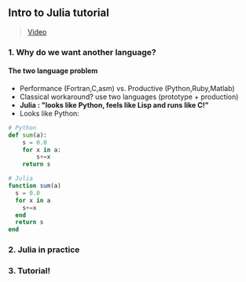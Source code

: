 ## Intro to Julia tutorial

> [Video](https://www.youtube.com/watch?v=8h8rQyEpiZA)

### 1. Why do we want another language?

#### The two language problem
- Performance (Fortran,C,asm) vs. Productive (Python,Ruby,Matlab)
- Classical workaround? use two languages (prototype + production)
- **Julia : "looks like Python, feels like Lisp and runs like C!"**
- Looks like Python:
```Python
# Python
def sum(a):
    s = 0.0
    for x in a:
        s+=x
    return s
```
```Julia
# Julia
function sum(a)
  s = 0.0
  for x in a
    s+=x
  end
  return s
end
```
### 2. Julia in practice
### 3. Tutorial!
